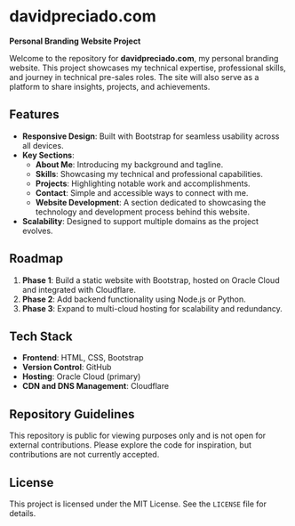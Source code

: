 # davidpreciado.com

**Personal Branding Website Project**

Welcome to the repository for **davidpreciado.com**, my personal branding website. This project showcases my technical expertise, professional skills, and journey in technical pre-sales roles. The site will also serve as a platform to share insights, projects, and achievements.

## Features
- **Responsive Design**: Built with Bootstrap for seamless usability across all devices.
- **Key Sections**:
  - **About Me**: Introducing my background and tagline.
  - **Skills**: Showcasing my technical and professional capabilities.
  - **Projects**: Highlighting notable work and accomplishments.
  - **Contact**: Simple and accessible ways to connect with me.
  - **Website Development**: A section dedicated to showcasing the technology and development process behind this website.
- **Scalability**: Designed to support multiple domains as the project evolves.

## Roadmap
1. **Phase 1**: Build a static website with Bootstrap, hosted on Oracle Cloud and integrated with Cloudflare.
2. **Phase 2**: Add backend functionality using Node.js or Python.
3. **Phase 3**: Expand to multi-cloud hosting for scalability and redundancy.

## Tech Stack
- **Frontend**: HTML, CSS, Bootstrap
- **Version Control**: GitHub
- **Hosting**: Oracle Cloud (primary)
- **CDN and DNS Management**: Cloudflare

## Repository Guidelines
This repository is public for viewing purposes only and is not open for external contributions. Please explore the code for inspiration, but contributions are not currently accepted.

## License
This project is licensed under the MIT License. See the `LICENSE` file for details.

